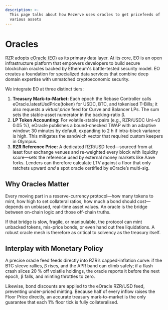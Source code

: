 ```yaml
---
description: >-
  This page talks about how Rezerve uses oracles to get pricefeeds of
  various assets
---
```


# Oracles

RZR adopts [eOracle (EO)](https://eo.app/) as its primary data layer. At its core, EO is an open infrastructure platform that empowers developers to build secure blockchain oracles backed by Ethereum's battle-tested security model. EO creates a foundation for specialized data services that combine deep domain expertise with unmatched cryptoeconomic security.

We integrate EO at three distinct tiers:

1. **Treasury Mark-to-Market:** Each epoch the Rebase Controller calls eOracle.latestUsdPrice(token) for USDC, BTC, and tokenised T-Bills; it also requests a _virtual price_ feed for Curve and Balancer LPs. The sum sets the stable-asset numerator in the backing-ratio β.
2. **LP Token Accounting:** For volatile-stable pairs (e.g., RZR/USDC Uni-v3 0.05 %), eOracle publishes a bound-checked TWAP with an adaptive window: 30 minutes by default, expanding to 2 h if intra-block variance is high. This mitigates the sandwich vector that required custom keepers in Olympus.
3. **RZR Reference Price:** A dedicated RZR/USD feed—sourced from at least four exchange venues and re-weighted every block with liquidity score—sets the reference used by external money markets like Aave forks. Lenders can therefore calculate LTV against a floor that only ratchets upward _and_ a spot oracle certified by eOracle’s multi-sig.

## Why Oracles Matter

Every moving part in a reserve-currency protocol—how many tokens to mint, how high to set collateral ratios, how much a bond should cost—depends on unbiased, real-time asset values. An oracle is the bridge between on-chain logic and those off-chain truths.

If that bridge is slow, fragile, or manipulable, the protocol can mint unbacked tokens, mis-price bonds, or even hand out free liquidations. A robust oracle mesh is therefore as critical to solvency as the treasury itself.

## Interplay with Monetary Policy

A precise oracle feed feeds directly into RZR’s capped-inflation curve: if the BTC sleeve rallies, β rises, and the APR band can climb safely; if a flash crash slices 20 % off volatile holdings, the oracle reports it before the next epoch, β falls, and minting throttles to zero.

Likewise, bond discounts are applied to the eOracle RZR/USD feed, preventing under-priced minting. Because half of every inflow raises the Floor Price directly, an accurate treasury mark-to-market is the only guarantee that each 1% floor tick is fully collateralised.
